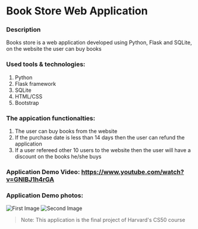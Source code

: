 # Book Store Web Application

### Description 
Books store is a web application developed using Python, Flask and SQLite, on the website the user can buy books

### Used tools & technologies:
1. Python
2. Flask framework
3. SQLite
4. HTML/CSS
5. Bootstrap


### The appication functionalties:
1. The user can buy books from the website
2. If the purchase date is less than 14 days then the user can refund the application
3. If a user refereed other 10 users to the website then the user will have a discount on the books he/she buys

### Application Demo Video: https://www.youtube.com/watch?v=GNlBJ1h4rGA

### Application Demo photos: 
![First Image](https://raw.githubusercontent.com/msayedkamel2003/portfolio/main/images/python-1.png)
![Second Image](https://raw.githubusercontent.com/msayedkamel2003/portfolio/main/images/python-2.png)


> Note: This application is the final project of Harvard's CS50 course
